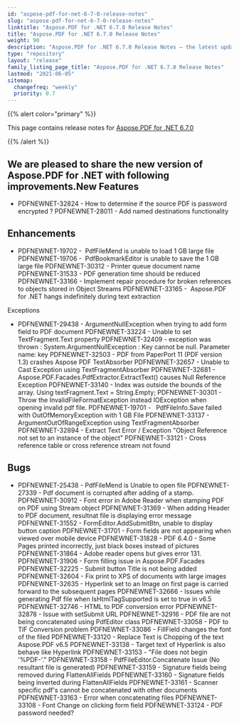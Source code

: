 ```yaml
---
id: "aspose-pdf-for-net-6-7-0-release-notes"
slug: "aspose-pdf-for-net-6-7-0-release-notes"
linktitle: "Aspose.PDF for .NET 6.7.0 Release Notes"
title: "Aspose.PDF for .NET 6.7.0 Release Notes"
weight: 90
description: "Aspose.PDF for .NET 6.7.0 Release Notes – the latest updates and fixes."
type: "repository"
layout: "release"
family_listing_page_title: "Aspose.PDF for .NET 6.7.0 Release Notes"
lastmod: "2021-06-05"
sitemap:
  changefreq: "weekly"
  priority: 0.7
---
```


{{% alert color="primary" %}}

This page contains release notes for [Aspose.PDF for .NET 6.7.0](https://releases.aspose.com/pdf/net/new-releases/aspose.pdf-for-.net-6.7.0/)

{{% /alert %}}
## **We are pleased to share the new version of Aspose.PDF for .NET with following improvements.New Features**
- PDFNEWNET-32824 - How to determine if the source PDF is password encrypted ?
  PDFNEWNET-28011 - Add named destinations functionality
## **Enhancements**
- PDFNEWNET-19702 -  PdfFileMend is unable to load 1 GB large file
  PDFNEWNET-19706 -  PdfBookmarkEditor is unable to save the 1 GB large file
  PDFNEWNET-30312 - Printer queue document name
  PDFNEWNET-31533 - PDF generation time should be reduced
  PDFNEWNET-33166 - Implement repair procedure for broken references to objects stored in Object Streams
  PDFNEWNET-33165 -  Aspose.PDF for .NET hangs indefinitely during text extraction

Exceptions

- PDFNEWNET-29438 - ArgumentNullException when trying to add form field to PDF document
  PDFNEWNET-33224 - Unable to set TextFragment.Text property
  PDFNEWNET-32409 - exception was thrown : System.ArgumentNullException : Key cannot be null. Parameter name: key
  PDFNEWNET-32503 - PDF from PaperPort 11 (PDF version 1.3) crashes Aspose PDF TextAbsorber
  PDFNEWNET-32657 - Unable to Cast Exception using TextFragmentAbsorber
  PDFNEWNET-32681 - Aspose.PDF.Facades.PdfExtractor.ExtractText() causes Null Reference Exception
  PDFNEWNET-33140 - Index was outside the bounds of the array. Using textFragment.Text = String.Empty;
  PDFNEWNET-30301 - Throw the InvalidFileFormatException instead IOException when opening invalid pdf file.
  PDFNEWNET-19701 -   PdfFileInfo.Save failed with OutOfMemoryException with 1 GB File
  PDFNEWNET-33137 - ArgumentOutOfRangeException using TextFragmentAbsorber
  PDFNEWNET-32894 - Extract Text Error / Exception "Object Reference not set to an instance of the object"
  PDFNEWNET-33121 - Cross reference table or cross reference stream not found
## **Bugs**
- PDFNEWNET-25438 - PdfFileMend is Unable to open file
  PDFNEWNET-27339 - Pdf document is corrupted after adding of a stamp.
  PDFNEWNET-30912 - Font error in Adobe Reader when stamping PDF on PDF using Stream object
  PDFNEWNET-31369 - When adding Header to PDF document, resultnat file is displaying error message
  PDFNEWNET-31552 - FormEditor.AddSubmitBtn, unable to display button caption
  PDFNEWNET-31701 - Form fields are not appearing when viewed over mobile device
  PDFNEWNET-31828 - PDF 6.4.0 - Some Pages printed incorrectly, just black boxes instead of pictures
  PDFNEWNET-31864 - Adobe reader opens but gives error 131.
  PDFNEWNET-31906 - Form filling issue in Aspose.PDF.Facades
  PDFNEWNET-32225 - Submit button Title is not being added
  PDFNEWNET-32604 - Fix print to XPS of documents with large images
  PDFNEWNET-32635 - Hyperlink set to an Image on first page is carried forward to the subsequent pages
  PDFNEWNET-32666 - Issues while generating Pdf file when IsHtmlTagSupported is set to true in v6.5
  PDFNEWNET-32746 - HTML to PDF conversion error
  PDFNEWNET-32878 - Issue with setSubmit URL
  PDFNEWNET-32916 - PDF file are not being concatenated using PdfEditor class
  PDFNEWNET-33058 - PDF to TIF Conversion problem
  PDFNEWNET-33086 - FillField changes the font of the filed
  PDFNEWNET-33120 - Replace Text is Chopping of the text Aspose.PDF v6.5
  PDFNEWNET-33138 - Target text of Hyperlink is also behave like Hyperlink
  PDFNEWNET-33153 - "File does not begin '%PDF-'."
  PDFNEWNET-33158 - PdfFileEditor.Concatenate Issue (No resultant file is generated)
  PDFNEWNET-33159 - Signature fields being removed during FlattenAllFields
  PDFNEWNET-33160 - Signature fields being inverted during FlattenAllFields
  PDFNEWNET-33161 - Scanner specific pdf's cannot be concatenated with other documents
  PDFNEWNET-33163 - Error when concatenating files
  PDFNEWNET-33108 - Font Change on clicking form field
  PDFNEWNET-33124 - PDF password needed?
